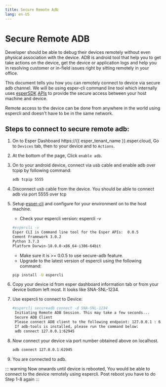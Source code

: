 ```yaml
---
title: Secure Remote Adb
lang: en-US
---
```


# Secure Remote ADB

Developer should be able to debug their devices remotely without even physical association with the device. ADB is android tool that help you to get take actions on the device, get the device or application logs and help you in resolving customer or in-field issues right by sitting remotely in your office.

This document tells you how you can remotely connect to device via secure adb channel. We will be using esper-cli command line tool which internally uses [esperSDK](https://docs.esper.io/home/pythonsdk.html)  [APIs](https://api.esper.io/) to provide the secure access between your host machine and device.

Remote access to the device can be done from anywhere in the world using espercli and doesn't have to be in the same network.

## Steps to connect to secure remote adb:

1. On to Esper Dashboard https://{{ esper_tenant_name }}.esper.cloud, Go to  `Devices` tab, then to your device  and to `Actions`.

2. At the bottom of the page, Click `enable adb`.

3. On to your android device, connect via usb cable and enable adb over tcpip by following command:
   ```sh
   adb tcpip 5555
    ```
4. Disconnect usb cable from the device. You should be able to connect adb via port 5555 over tcp

5. Setup [esper-cli](https://docs.esper.io/home/espercli.html) and configure for your environment on to the host machine.
   - Check your espercli version: espercli -v
   ```sh
   #espercli -v
   Esper CLI is Command line tool for the Esper APIs:  0.0.5
   Cement Framework 3.0.2
   Python 3.7.3
   Platform Darwin-18.0.0-x86_64-i386-64bit
   ```
   - Make sure it is >= 0.0.5 to use secure-adb feature.
   - Upgrade to the latest version of espercli using the following command:
   ```sh
   pip install -U espercli 
   ```
6. Copy your device id from esper dashboard information tab or from your device bottom left most. It looks like SNA-SNL-1234.
   
7. Use espercli to connect to Device:
   ```sh
   #espercli secureadb connect -d SNA-SNL-1234
    Initiating Remote ADB Session. This may take a few seconds...
    Secure ADB Client
    Please connect ADB client to the following endpoint: 127.0.0.1 : 62945
    If adb-tools is installed, please run the command below:
    adb connect 127.0.0.1:62945
    ```
8. Now connect your device via port number obtained above on localhost.
   ```sh
   adb connect 127.0.0.1:62945
   ```
9. You are connected to adb.

::: warning
 Now onwards until device is rebooted, You would be able to connect to the device remotely using espercli.  Post reboot you have to do Step 1-8 again
:::